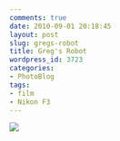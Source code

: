 ```yaml
---
comments: true
date: 2010-09-01 20:18:45
layout: post
slug: gregs-robot
title: Greg's Robot
wordpress_id: 3723
categories:
- PhotoBlog
tags:
- film
- Nikon F3
---
```


![](http://ryanfitzer.com/main/wp-content/uploads/2010/09/2010-09-01-at-18-30-26.jpg)
